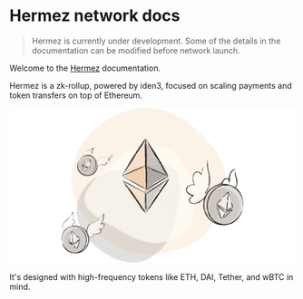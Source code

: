 # Hermez network docs

> Hermez is currently under development. Some of the details in the documentation can be modified before network launch.

Welcome to the [Hermez](https://hermez.io) documentation.

Hermez is a zk-rollup, powered by iden3, focused on scaling payments and token transfers on top of Ethereum.

![](imgs/scalable-payments-on-ethereum.svg)

It's designed with high-frequency tokens like ETH, DAI, Tether, and wBTC in mind.
